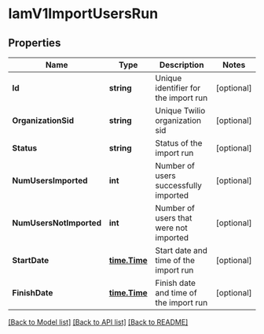# IamV1ImportUsersRun

## Properties

Name | Type | Description | Notes
------------ | ------------- | ------------- | -------------
**Id** | **string** | Unique identifier for the import run |[optional] 
**OrganizationSid** | **string** | Unique Twilio organization sid |[optional] 
**Status** | **string** | Status of the import run |[optional] 
**NumUsersImported** | **int** | Number of users successfully imported |[optional] 
**NumUsersNotImported** | **int** | Number of users that were not imported |[optional] 
**StartDate** | [**time.Time**](time.Time.md) | Start date and time of the import run |[optional] 
**FinishDate** | [**time.Time**](time.Time.md) | Finish date and time of the import run |[optional] 

[[Back to Model list]](../README.md#documentation-for-models) [[Back to API list]](../README.md#documentation-for-api-endpoints) [[Back to README]](../README.md)


